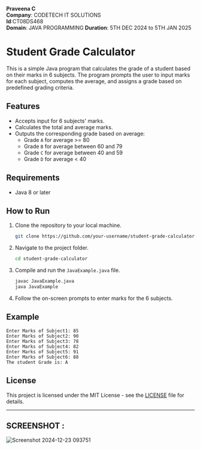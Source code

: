

**Praveena C**  
**Company**: CODETECH IT SOLUTIONS  
**Id**:CT08DS468  
**Domain**: JAVA PROGRAMMING 
**Duration**: 5TH DEC 2024 to 5TH JAN 2025




# Student Grade Calculator

This is a simple Java program that calculates the grade of a student based on their marks in 6 subjects. The program prompts the user to input marks for each subject, computes the average, and assigns a grade based on predefined grading criteria.

## Features

- Accepts input for 6 subjects' marks.
- Calculates the total and average marks.
- Outputs the corresponding grade based on average:
  - Grade `A` for average >= 80
  - Grade `B` for average between 60 and 79
  - Grade `C` for average between 40 and 59
  - Grade `D` for average < 40

## Requirements

- Java 8 or later

## How to Run

1. Clone the repository to your local machine.
   
   ```bash
   git clone https://github.com/your-username/student-grade-calculator.git
   ```

2. Navigate to the project folder.

   ```bash
   cd student-grade-calculator
   ```

3. Compile and run the `JavaExample.java` file.

   ```bash
   javac JavaExample.java
   java JavaExample
   ```

4. Follow the on-screen prompts to enter marks for the 6 subjects.

## Example

```
Enter Marks of Subject1: 85
Enter Marks of Subject2: 90
Enter Marks of Subject3: 78
Enter Marks of Subject4: 82
Enter Marks of Subject5: 91
Enter Marks of Subject6: 88
The student Grade is: A
```

## License

This project is licensed under the MIT License - see the [LICENSE](LICENSE) file for details.

---
## SCREENSHOT :

![Screenshot 2024-12-23 093751](https://github.com/user-attachments/assets/54f56b12-ace5-44db-b2ac-842cdb1da900)
